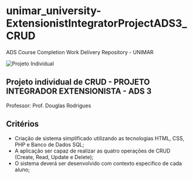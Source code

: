 # unimar_university-ExtensionistIntegratorProjectADS3_CRUD
 ADS Course Completion Work Delivery Repository - UNIMAR

![Projeto Individual](https://www.handtalk.me/br/wp-content/uploads/sites/8/2018/11/capa-blog-2.png)

## Projeto individual de CRUD - PROJETO INTEGRADOR EXTENSIONISTA - ADS 3
Professor:
Prof. Douglas Rodrigues

## Critérios
- Criação de sistema simplificado utilizando as tecnologias HTML, CSS, PHP e Banco de Dados SQL;
- A aplicação ser capaz de realizar as quatro operações de CRUD (Create, Read, Update e Delete);
- O sistema deverá ser desenvolvido com contexto especifico de cada aluno;
